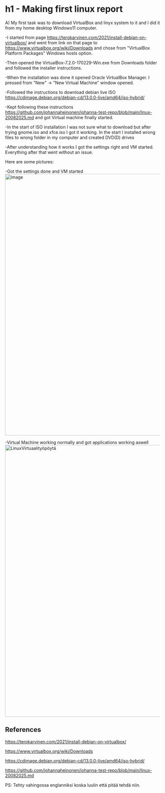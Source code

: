# h1 - Making first linux report

A) My first task was to download VirtualBox and linyx system to it and I did it from my home desktop Windows11 computer. 

-I started from page https://terokarvinen.com/2021/install-debian-on-virtualbox/ and went from link on that page to https://www.virtualbox.org/wiki/Downloads and chose from "VirtualBox Platform Packages" Windows hosts option. 

-Then opened the VirtualBox-7.2.0-170229-Win.exe from Downloads folder and followed the installer instructions. 

-When the installation was done it opened Oracle VirtualBox Manager. I pressed from "New" -> "New Virtual Machine" window opened. 

-Followed the instructions to download debian live ISO https://cdimage.debian.org/debian-cd/13.0.0-live/amd64/iso-hybrid/

-Kept following these instructions https://github.com/johannaheinonen/johanna-test-repo/blob/main/linux-20082025.md and got Virtual machine finally started. 

-In the start of ISO installation I was not sure what to download but after trying gnome.iso and xfce.iso I got it working. In the start I installed wrong files to wrong folder in my computer and created DVD(D) drives

-After understanding how it works I got the settings right and VM started. Everything after that went without an issue. 


Here are some pictures: 


-Got the settings done and VM started
<img width="838" height="850" alt="image" src="https://github.com/user-attachments/assets/6f5dd208-02a4-4eec-974e-a7ea646752b1" />


-Virtual Machine working normally and got applications working aswell
<img width="1278" height="884" alt="LinuxVirtuaalityöpöytä" src="https://github.com/user-attachments/assets/b6a1aa30-0075-4985-9efa-6a3ef3d8534d" />


## References

https://terokarvinen.com/2021/install-debian-on-virtualbox/

https://www.virtualbox.org/wiki/Downloads

https://cdimage.debian.org/debian-cd/13.0.0-live/amd64/iso-hybrid/

https://github.com/johannaheinonen/johanna-test-repo/blob/main/linux-20082025.md


PS: Tehty vahingossa englanniksi koska luulin että pitää tehdä niin. 

